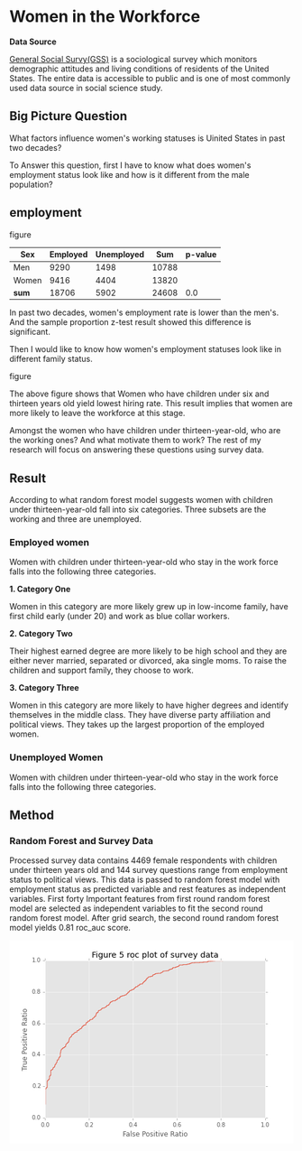 #  Women in the Workforce

**Data Source**

[General Social Survy(GSS)](https://gssdataexplorer.norc.org/) is a sociological survey which monitors demographic attitudes and living conditions of residents of the United States. The entire data is accessible to public and is one of most commonly used data source in social science study.

## Big Picture Question
What factors influence women's working statuses is Uinited States in past two decades?

To Answer this question, first I have to know what does women's employment status look like and how is it different from the male population?

## employment

figure

| Sex   | Employed | Unemployed |  Sum  | p-value |
| ----- | ------   | -----      | ----- | ------  |
| Men   | 9290     | 1498       | 10788 |         |
| Women  | 9416    | 4404       | 13820 |         |
| **sum**  | 18706 | 5902       | 24608 | 0.0     |

In past two decades, women's employment rate is lower than the men's. And the sample proportion z-test result showed this difference is significant.

Then I would like to know how women's employment statuses look like in different family status.

figure

The above figure shows that Women who have children under six and thirteen years old yield lowest hiring rate. This result implies that women are more likely to leave the workforce at this stage.

Amongst the women who have children under thirteen-year-old, who are the working ones? And what motivate them to work? The rest of my research will focus on answering these questions using survey data.

## Result

According to what random forest model suggests women with children under thirteen-year-old fall into six categories. Three subsets are the working and three are unemployed.

### Employed women

Women with children under thirteen-year-old who stay in the work force falls into the following three categories.

**1. Category One**

Women in this category are more likely grew up in low-income family, have first child early (under 20) and work as blue collar workers.

**2. Category Two**

Their highest earned degree are more likely to be high school and they are either never married, separated or divorced, aka single moms. To raise the children and support family, they choose to work.

**3. Category Three**

Women in this category are more likely to have higher degrees and identify themselves in the middle class. They have diverse party affiliation and political views. They takes up the largest proportion of the employed women.

### Unemployed Women

Women with children under thirteen-year-old who stay in the work force falls into the following three categories.

## Method

### Random Forest and Survey Data

Processed survey data contains 4469 female respondents with children under thirteen years old and 144 survey questions range from employment status to political views. This data is passed to random forest model with employment status as predicted variable and rest features as independent variables. First forty Important features from first round random forest model are selected as independent variables to fit the second round random forest model. After grid search, the second round random forest model yields 0.81 roc_auc score.

![figure5](imgs/figure5.png)
